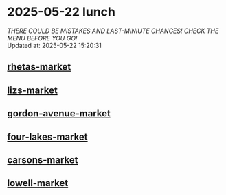 # 2025-05-22 lunch  
*THERE COULD BE MISTAKES AND LAST-MINIUTE CHANGES! CHECK THE MENU BEFORE YOU GO!*  
Updated at: 2025-05-22 15:20:31  
## [rhetas-market](https://wisc-housingdining.nutrislice.com/menu/rhetas-market/lunch/2025-05-22)  
## [lizs-market](https://wisc-housingdining.nutrislice.com/menu/lizs-market/lunch/2025-05-22)  
## [gordon-avenue-market](https://wisc-housingdining.nutrislice.com/menu/gordon-avenue-market/lunch/2025-05-22)  
## [four-lakes-market](https://wisc-housingdining.nutrislice.com/menu/four-lakes-market/lunch/2025-05-22)  
## [carsons-market](https://wisc-housingdining.nutrislice.com/menu/carsons-market/lunch/2025-05-22)  
## [lowell-market](https://wisc-housingdining.nutrislice.com/menu/lowell-market/lunch/2025-05-22)  
  
